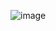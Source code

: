 ![image](https://github.com/Mehwarzaidi/HOW-LOCAL-STORAGE-WORK-IN-JAVASCRIPT-MAKE-A-FORM/assets/154052609/bf68d6bd-e046-4794-b4e4-79c5bd0de906)
